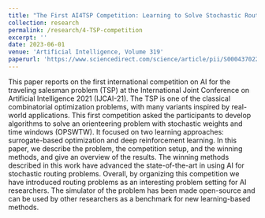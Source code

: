 ```yaml
---
title: "The First AI4TSP Competition: Learning to Solve Stochastic Routing Problems"
collection: research
permalink: /research/4-TSP-competition
excerpt: ''
date: 2023-06-01
venue: 'Artificial Intelligence, Volume 319'
paperurl: 'https://www.sciencedirect.com/science/article/pii/S0004370223000644'
---
```


This paper reports on the first international competition on AI for the traveling salesman problem (TSP) at the International Joint Conference on Artificial Intelligence 2021 (IJCAI-21). 
The TSP is one of the classical combinatorial optimization problems, with many variants inspired by real-world applications. 
This first competition asked the participants to develop algorithms to solve an orienteering problem with stochastic weights and time windows (OPSWTW). 
It focused on two learning approaches: surrogate-based optimization and deep reinforcement learning. 
In this paper, we describe the problem, the competition setup, and the winning methods, and give an overview of the results. 
The winning methods described in this work have advanced the state-of-the-art in using AI for stochastic routing problems. 
Overall, by organizing this competition we have introduced routing problems as an interesting problem setting for AI researchers. 
The simulator of the problem has been made open-source and can be used by other researchers as a benchmark for new learning-based methods. 




